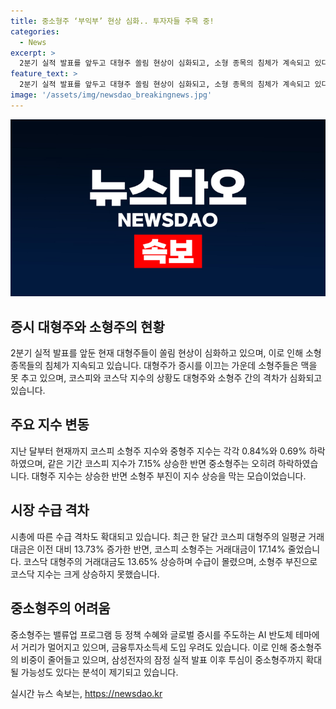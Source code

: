 ```yaml
---
title: 중소형주 ‘부익부’ 현상 심화.. 투자자들 주목 중!
categories:
  - News
excerpt: >
  2분기 실적 발표를 앞두고 대형주 쏠림 현상이 심화되고, 소형 종목의 침체가 계속되고 있다. AI 반도체 관련주가 증시를 이끄며 밸류업 수혜도 대형주에 몰리고 있는 가운데, 4일까지 코스피 소형주 지수와 중형주 지수는 각각 0.84%와 0.69% 하락했으며, 코스피 대형주와 코스피200은 상승세를 유지했다. 코스닥 소형주도 부진을 이어가면서 시가총액 상위 10개사 중 8개사가 상승한 반면, 전체 상장사 중 51%만 상승했다. 중소형주들은 밸류업 프로그램, 글로벌 증시, 및 금융투자소득세 도입 우려로 인해 어려움을 겪고 있지만, 삼성전자의 잠정 실적이 시장 예상을 넘으면 투심이 개선될 전망이다. 
feature_text: >
  2분기 실적 발표를 앞두고 대형주 쏠림 현상이 심화되고, 소형 종목의 침체가 계속되고 있다. AI 반도체 관련주가 증시를 이끄며 밸류업 수혜도 대형주에 몰리고 있는 가운데, 4일까지 코스피 소형주 지수와 중형주 지수는 각각 0.84%와 0.69% 하락했으며, 코스피 대형주와 코스피200은 상승세를 유지했다. 코스닥 소형주도 부진을 이어가면서 시가총액 상위 10개사 중 8개사가 상승한 반면, 전체 상장사 중 51%만 상승했다. 중소형주들은 밸류업 프로그램, 글로벌 증시, 및 금융투자소득세 도입 우려로 인해 어려움을 겪고 있지만, 삼성전자의 잠정 실적이 시장 예상을 넘으면 투심이 개선될 전망이다. 
image: '/assets/img/newsdao_breakingnews.jpg'
---
```


<p><img src="/assets/img/newsdao_breakingnews.jpg" alt="ontimetimes 속보" /></p>

<h2 data-ke-size="size26">증시 대형주와 소형주의 현황</h2>

<p data-ke-size="size16">2분기 실적 발표를 앞둔 현재 대형주들이 쏠림 현상이 심화하고 있으며, 이로 인해 소형 종목들의 침체가 지속되고 있습니다. 대형주가 증시를 이끄는 가운데 소형주들은 맥을 못 추고 있으며, 코스피와 코스닥 지수의 상황도 대형주와 소형주 간의 격차가 심화되고 있습니다.</p>

<h2 data-ke-size="size26">주요 지수 변동</h2>

<p data-ke-size="size16">지난 달부터 현재까지 코스피 소형주 지수와 중형주 지수는 각각 0.84%와 0.69% 하락하였으며, 같은 기간 코스피 지수가 7.15% 상승한 반면 중소형주는 오히려 하락하였습니다. 대형주 지수는 상승한 반면 소형주 부진이 지수 상승을 막는 모습이었습니다.</p>

<h2 data-ke-size="size26">시장 수급 격차</h2>

<p data-ke-size="size16">시총에 따른 수급 격차도 확대되고 있습니다. 최근 한 달간 코스피 대형주의 일평균 거래대금은 이전 대비 13.73% 증가한 반면, 코스피 소형주는 거래대금이 17.14% 줄었습니다. 코스닥 대형주의 거래대금도 13.65% 상승하며 수급이 몰렸으며, 소형주 부진으로 코스닥 지수는 크게 상승하지 못했습니다.</p>

<h2 data-ke-size="size26">중소형주의 어려움</h2>

<p data-ke-size="size16">중소형주는 밸류업 프로그램 등 정책 수혜와 글로벌 증시를 주도하는 AI 반도체 테마에서 거리가 멀어지고 있으며, 금융투자소득세 도입 우려도 있습니다. 이로 인해 중소형주의 비중이 줄어들고 있으며, 삼성전자의 잠정 실적 발표 이후 투심이 중소형주까지 확대될 가능성도 있다는 분석이 제기되고 있습니다.</p>
실시간 뉴스 속보는, <a href="https://newsdao.kr" rel="dofollow">https://newsdao.kr</a>


